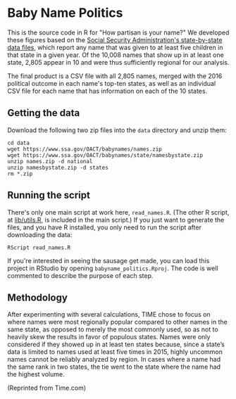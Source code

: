 # Baby Name Politics

This is the source code in R for "How partisan is your name?" We developed these figures based on the [Social Security Administration's state-by-state data files](https://www.ssa.gov/OACT/babynames/limits.html), which report any name that was given to at least five children in that state in a given year. Of the 10,008 names that show up in at least one state, 2,805 appear in 10 and were thus sufficiently regional for our analysis.

The final product is a CSV file with all 2,805 names, merged with the 2016 political outcome in each name's top-ten states, as well as an individual CSV file for each name that has information on each of the 10 states.

## Getting the data
Download the following two zip files into the `data` directory and unzip them:

	cd data
	wget https://www.ssa.gov/OACT/babynames/names.zip
	wget https://www.ssa.gov/OACT/babynames/state/namesbystate.zip
	unzip names.zip -d national
	unzip namesbystate.zip -d states
	rm *.zip

## Running the script
There's only one main script at work here, `read_names.R`. (The other R script, at [lib/utils.R](lib/utils.R), is included in the main script.) If you just want to  generate the files, and you have R installed, you only need to run the script after downloading the data:

	RScript read_names.R

If you're interested in seeing the sausage get made, you can load this project in RStudio by opening `babyname_politics.Rproj`. The code is well commented to describe the purpose of each step.

## Methodology
After experimenting with several calculations, TIME chose to focus on where names were most regionally popular compared to other names in the same state, as opposed to merely the most commonly used, so as not to heavily skew the results in favor of populous states. Names were only considered if they showed up in at least ten states because, since a state’s data is limited to names used at least five times in 2015, highly uncommon names cannot be reliably analyzed by region. In cases where a name had the same rank in two states, the tie went to the state where the name had the highest volume.

(Reprinted from Time.com)

